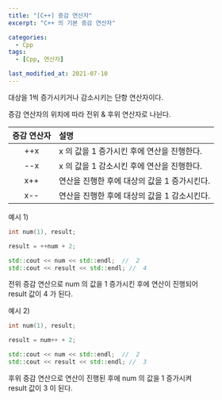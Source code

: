 ```yaml
---
title: "[C++] 증감 연산자"
excerpt: "C++ 의 기본 증감 연산자"

categories:
  - Cpp
tags:
  - [Cpp, 연산자]

last_modified_at: 2021-07-10
---
```


대상을 1씩 증가시키거나 감소시키는 단항 연산자이다.

증감 연산자의 위치에 따라 전위 & 후위 연산자로 나뉜다.

|증감 연산자|설명|
|:--:|:--|
|++x| x 의 값을 1 증가시킨 후에 연산을 진행한다.|
|--x| x 의 값을 1 감소시킨 후에 연산을 진행한다.|
|x++| 연산을 진행한 후에 대상의 값을 1 증가시킨다.|
|x--| 연산을 진행한 후에 대상의 값을 1 감소시킨다.|

예시 1)

```cpp
int num(1), result;

result = ++num + 2;

std::cout << num << std::endl;  //  2
std::cout << result << std::endl; //  4
```

전위 증감 연산으로 num 의 값을 1 증가시킨 후에 연산이 진행되어   
result 값이 4 가 된다.

예시 2)

```cpp
int num(1), result;

result = num++ + 2;

std::cout << num << std::endl;  //  2
std::cout << result << std::endl; //  3
```

후위 증감 연산으로 연산이 진행된 후에 num 의 값을 1 증가시켜   
result 값이 3 이 된다.
